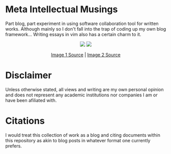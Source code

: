 # Meta Intellectual Musings

Part blog, part experiment in using software collaboration tool for written works. Although mainly so I don't fall into the trap of coding up my own blog framework... Writing essays in vim also has a certain charm to it.

<p align="center">
  <span>
    <img style="max-width:300px;height:auto;" src="https://i.redd.it/v5mxi7u1ex251.png">
    <img style="max-width:300px;height:auto;" src="https://i.redd.it/4wke09vmvin51.jpg">
  </span>
</p>
<p align="center"><a href="https://www.reddit.com/r/ProgrammerHumor/comments/gwljeh/because_your_side_projects_are_just_an_excuse_to/">Image 1 Source</a> | <a href="https://www.reddit.com/r/ProgrammerHumor/comments/itwxl5/shut_up/">Image 2 Source</a></p>

# Disclaimer

Unless otherwise stated, all views and writing are my own personal opinion and does not represent any academic institutions nor companies I am or have been afiliated with.

# Citations

I would treat this collection of work as a blog and citing documents within this repository as akin to blog posts in whatever format one currently prefers.